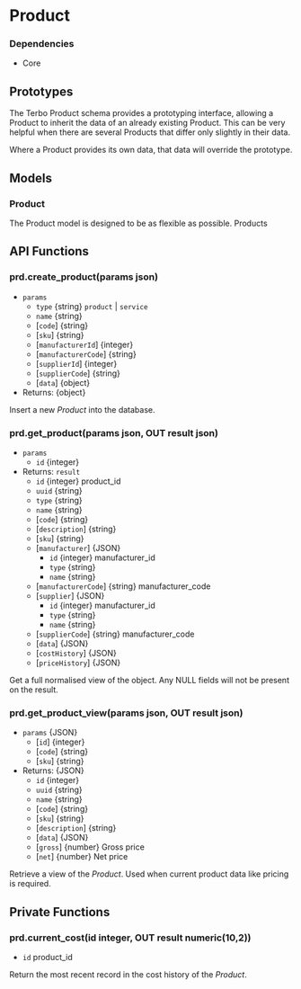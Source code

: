# Product

### Dependencies

- Core

## Prototypes

The Terbo Product schema provides a prototyping interface, allowing a Product to
inherit the data of an already existing Product. This can be very helpful when
there are several Products that differ only slightly in their data.

Where a Product provides its own data, that data will override the prototype.

## Models

### Product

The Product model is designed to be as flexible as possible. Products



## API Functions

### prd.create_product(params json)

* `params`
  * `type` {string} `product` | `service`
  * `name` {string}
  * [`code`] {string}
  * [`sku`] {string}
  * [`manufacturerId`] {integer}
  * [`manufacturerCode`] {string}
  * [`supplierId`] {integer}
  * [`supplierCode`] {string}
  * [`data`] {object}
* Returns: {object}

Insert a new *Product* into the database.

### prd.get_product(params json, OUT result json)

* `params`
  * `id` {integer}
* Returns: `result`
  * `id` {integer} product_id
  * `uuid` {string}
  * `type` {string}
  * `name` {string}
  * [`code`] {string}
  * [`description`] {string}
  * [`sku`] {string}
  * [`manufacturer`] {JSON}
    * `id` {integer} manufacturer_id
    * `type` {string}
    * `name` {string}
  * [`manufacturerCode`] {string} manufacturer_code
  * [`supplier`] {JSON}
    * `id` {integer} manufacturer_id
    * `type` {string}
    * `name` {string}
  * [`supplierCode`] {string} manufacturer_code
  * [`data`] {JSON}
  * [`costHistory`] {JSON}
  * [`priceHistory`] {JSON}

Get a full normalised view of the object. Any NULL fields will not be present
on the result.

### prd.get_product_view(params json, OUT result json)

* `params` {JSON}
  * [`id`] {integer}
  * [`code`] {string}
  * [`sku`] {string}
* Returns: {JSON}
  * `id` {integer}
  * `uuid` {string}
  * `name` {string}
  * [`code`] {string}
  * [`sku`] {string}
  * [`description`] {string}
  * [`data`] {JSON}
  * [`gross`] {number} Gross price
  * [`net`] {number} Net price

Retrieve a view of the *Product*.  Used when current product data like pricing
is required.

## Private Functions

### prd.current_cost(id integer, OUT result numeric(10,2))

* `id` product_id

Return the most recent record in the cost history of the *Product*.
